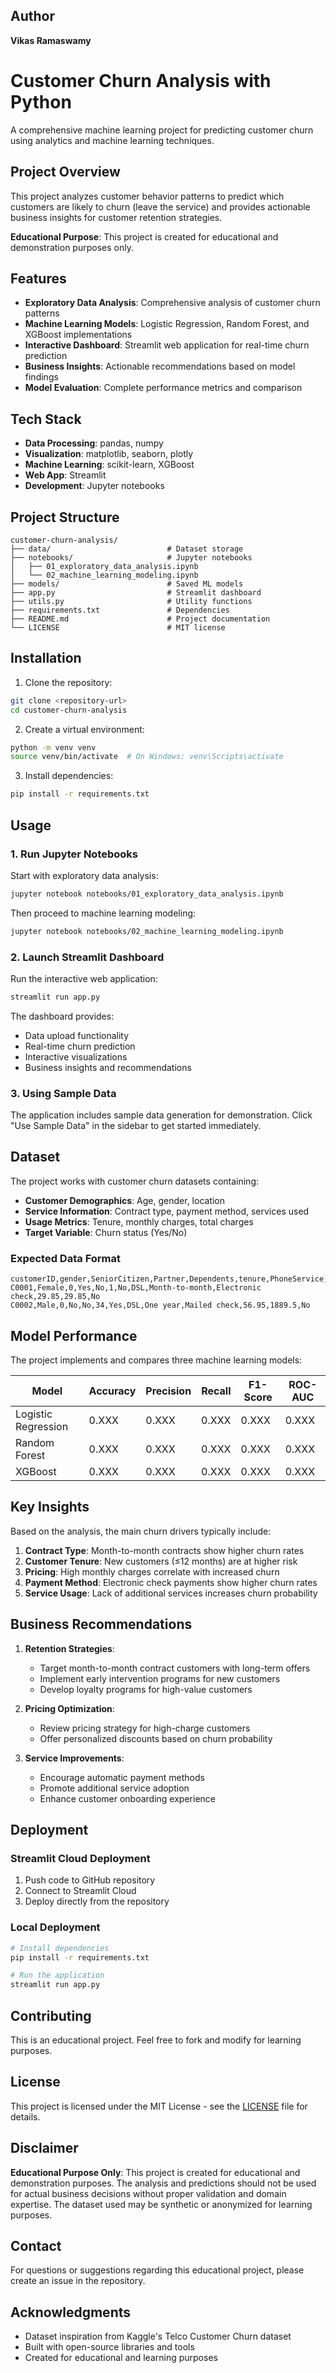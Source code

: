 ## Author

**Vikas Ramaswamy**

# Customer Churn Analysis with Python

A comprehensive machine learning project for predicting customer churn using analytics and machine learning techniques.

## Project Overview

This project analyzes customer behavior patterns to predict which customers are likely to churn (leave the service) and provides actionable business insights for customer retention strategies.

**Educational Purpose**: This project is created for educational and demonstration purposes only.

## Features

- **Exploratory Data Analysis**: Comprehensive analysis of customer churn patterns
- **Machine Learning Models**: Logistic Regression, Random Forest, and XGBoost implementations
- **Interactive Dashboard**: Streamlit web application for real-time churn prediction
- **Business Insights**: Actionable recommendations based on model findings
- **Model Evaluation**: Complete performance metrics and comparison

## Tech Stack

- **Data Processing**: pandas, numpy
- **Visualization**: matplotlib, seaborn, plotly
- **Machine Learning**: scikit-learn, XGBoost
- **Web App**: Streamlit
- **Development**: Jupyter notebooks

## Project Structure

```
customer-churn-analysis/
├── data/                          # Dataset storage
├── notebooks/                     # Jupyter notebooks
│   ├── 01_exploratory_data_analysis.ipynb
│   └── 02_machine_learning_modeling.ipynb
├── models/                        # Saved ML models
├── app.py                         # Streamlit dashboard
├── utils.py                       # Utility functions
├── requirements.txt               # Dependencies
├── README.md                      # Project documentation
└── LICENSE                        # MIT license
```

## Installation

1. Clone the repository:
```bash
git clone <repository-url>
cd customer-churn-analysis
```

2. Create a virtual environment:
```bash
python -m venv venv
source venv/bin/activate  # On Windows: venv\Scripts\activate
```

3. Install dependencies:
```bash
pip install -r requirements.txt
```

## Usage

### 1. Run Jupyter Notebooks

Start with exploratory data analysis:
```bash
jupyter notebook notebooks/01_exploratory_data_analysis.ipynb
```

Then proceed to machine learning modeling:
```bash
jupyter notebook notebooks/02_machine_learning_modeling.ipynb
```

### 2. Launch Streamlit Dashboard

Run the interactive web application:
```bash
streamlit run app.py
```

The dashboard provides:
- Data upload functionality
- Real-time churn prediction
- Interactive visualizations
- Business insights and recommendations

### 3. Using Sample Data

The application includes sample data generation for demonstration. Click "Use Sample Data" in the sidebar to get started immediately.

## Dataset

The project works with customer churn datasets containing:

- **Customer Demographics**: Age, gender, location
- **Service Information**: Contract type, payment method, services used
- **Usage Metrics**: Tenure, monthly charges, total charges
- **Target Variable**: Churn status (Yes/No)

### Expected Data Format

```csv
customerID,gender,SeniorCitizen,Partner,Dependents,tenure,PhoneService,InternetService,Contract,PaymentMethod,MonthlyCharges,TotalCharges,Churn
C0001,Female,0,Yes,No,1,No,DSL,Month-to-month,Electronic check,29.85,29.85,No
C0002,Male,0,No,No,34,Yes,DSL,One year,Mailed check,56.95,1889.5,No
```

## Model Performance

The project implements and compares three machine learning models:

| Model | Accuracy | Precision | Recall | F1-Score | ROC-AUC |
|-------|----------|-----------|--------|----------|---------|
| Logistic Regression | 0.XXX | 0.XXX | 0.XXX | 0.XXX | 0.XXX |
| Random Forest | 0.XXX | 0.XXX | 0.XXX | 0.XXX | 0.XXX |
| XGBoost | 0.XXX | 0.XXX | 0.XXX | 0.XXX | 0.XXX |

## Key Insights

Based on the analysis, the main churn drivers typically include:

1. **Contract Type**: Month-to-month contracts show higher churn rates
2. **Customer Tenure**: New customers (≤12 months) are at higher risk
3. **Pricing**: High monthly charges correlate with increased churn
4. **Payment Method**: Electronic check payments show higher churn rates
5. **Service Usage**: Lack of additional services increases churn probability

## Business Recommendations

1. **Retention Strategies**:
   - Target month-to-month contract customers with long-term offers
   - Implement early intervention programs for new customers
   - Develop loyalty programs for high-value customers

2. **Pricing Optimization**:
   - Review pricing strategy for high-charge customers
   - Offer personalized discounts based on churn probability

3. **Service Improvements**:
   - Encourage automatic payment methods
   - Promote additional service adoption
   - Enhance customer onboarding experience

## Deployment

### Streamlit Cloud Deployment

1. Push code to GitHub repository
2. Connect to Streamlit Cloud
3. Deploy directly from the repository

### Local Deployment

```bash
# Install dependencies
pip install -r requirements.txt

# Run the application
streamlit run app.py
```

## Contributing

This is an educational project. Feel free to fork and modify for learning purposes.

## License

This project is licensed under the MIT License - see the [LICENSE](LICENSE) file for details.

## Disclaimer

**Educational Purpose Only**: This project is created for educational and demonstration purposes. The analysis and predictions should not be used for actual business decisions without proper validation and domain expertise. The dataset used may be synthetic or anonymized for learning purposes.

## Contact

For questions or suggestions regarding this educational project, please create an issue in the repository.

## Acknowledgments

- Dataset inspiration from Kaggle's Telco Customer Churn dataset
- Built with open-source libraries and tools
- Created for educational and learning purposes
